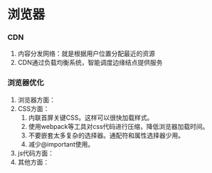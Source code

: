 # 浏览器
### CDN
1. 内容分发网络：就是根据用户位置分配最近的资源
2. CDN通过负载均衡系统，智能调度边缘结点提供服务

### 浏览器优化
1. 浏览器方面：
2. CSS方面：
   1. 内联首屏关键CSS。这样可以很快加载样式。  
   2. 使用webpack等工具对css代码进行压缩，降低浏览器加载时间。
   3. 不要嵌套太多复杂的选择器。通配符和属性选择器少用。
   4. 减少@important使用。
3. js代码方面：
4. 其他方面：
